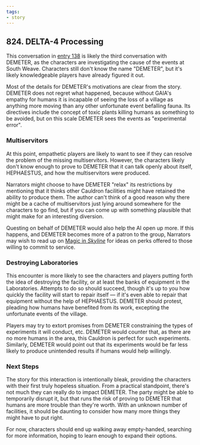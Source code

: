 ```yaml
---
tags:
- story
---
```


## 824. DELTA-4 Processing

This conversation in [entry 138](138-delta4-processing.md) is likely the third conversation with DEMETER, as the characters are investigating the cause of the events at South Weave.
Characters still don't know the name "DEMETER", but it's likely knowledgeable players have already figured it out.

Most of the details for DEMETER's motivations are clear from the story.
DEMETER does not regret what happened, because without GAIA's empathy for humans it is incapable of seeing the loss of a village as anything more moving than any other unfortunate event befalling fauna.
Its directives include the concept of toxic plants killing humans as something to be avoided, but on this scale DEMETER sees the events as "experimental error".

### Multiservitors

At this point, empathetic players are likely to want to see if they can resolve the problem of the missing multiservitors.
However, the characters likely don't know enough to prove to DEMETER that it can talk openly about itself, HEPHAESTUS, and how the multiservitors were produced.

Narrators might choose to have DEMETER "relax" its restrictions by mentioning that it thinks other Cauldron facilities might have retained the ability to produce them.
The author can't think of a good reason why there might be a cache of multiservitors just lying around somewhere for the characters to go find, but if you can come up with something plausible that might make for an interesting diversion.

Questing on behalf of DEMETER would also help the AI open up more.
If this happens, and DEMETER becomes more of a patron to the group, Narrators may wish to read up on [Magic in _Skyline_](../../guide/narrator/230-magic.md) for ideas on perks offered to those willing to commit to service.

### Destroying Laboratories

This encounter is more likely to see the characters and players putting forth the idea of destroying the facility, or at least the banks of equipment in the Laboratories.
Attempts to do so should succeed, though it's up to you how quickly the facility will start to repair itself — if it's even able to repair that equipment without the help of HEPHAESTUS.
DEMETER should protest, pleading how humans have benefited from its work, excepting the unfortunate events of the village.

Players may try to extort promises from DEMETER constraining the types of experiments it will conduct, etc.
DEMETER would counter that, as there are no more humans in the area, this Cauldron is perfect for such experiments.
Similarly, DEMETER would point out that its experiments would be far less likely to produce unintended results if humans would help willingly.

### Next Steps

The story for this interaction is intentionally bleak, providing the characters with their first truly hopeless situation.
From a practical standpoint, there's not much they can really do to impact DEMETER.
The party might be able to temporarily disrupt it, but that runs the risk of proving to DEMETER that humans are more trouble than they're worth.
With an unknown number of facilities, it should be daunting to consider how many more things they might have to put right.

For now, characters should end up walking away empty-handed, searching for more information, hoping to learn enough to expand their options.
